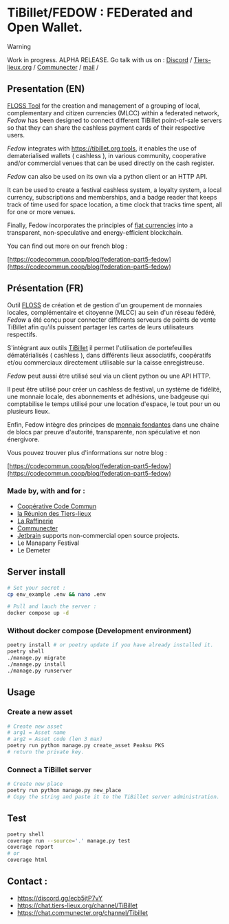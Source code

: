 # TiBillet/FEDOW : **FED**erated and **O**pen **W**allet.

> [!WARNING]  
> Work in progress. ALPHA RELEASE.
> Go talk with us on :
>   [Discord](https://discord.gg/ecb5jtP7vY) / 
>   [Tiers-lieux.org](https://chat.tiers-lieux.org/channel/TiBillet) / 
>   [Communecter](https://chat.communecter.org/channel/Tibillet) /
>   [mail](mailto:contact@tibillet.re) /

## Presentation (EN)

[FLOSS Tool](https://fr.wikipedia.org/wiki/Free/Libre_Open_Source_Software) for the creation and management of a
grouping
of local, complementary and citizen currencies (MLCC) within a federated network,
_Fedow_ has been designed to connect different TiBillet point-of-sale servers so that they can share the cashless
payment cards of their respective users.

_Fedow_ integrates with [https://tibillet.org tools](https://tibillet.org), it enables the use of dematerialised wallets (
cashless ), in various community, cooperative and/or commercial venues that can be used directly on the cash register.

_Fedow_ can also be used on its own via a python client or an HTTP API.

It can be used to create a festival cashless system, a loyalty system, a local currency, subscriptions and memberships,
and a badge reader that keeps track of time used for space location, a time clock that tracks time spent, all for one or more venues.

Finally, Fedow incorporates the principles of [fiat currencies](https://fr.wikipedia.org/wiki/Monnaie_fondante) into a
transparent, non-speculative and energy-efficient blockchain.

You can find out more on our french blog :

[https://codecommun.coop/blog/federation-part5-fedow](https://codecommun.coop/blog/federation-part5-fedow)

## Présentation (FR)

Outil [FLOSS](https://fr.wikipedia.org/wiki/Free/Libre_Open_Source_Software) de création et de gestion d'un groupement
de monnaies locales, complémentaire et citoyenne (MLCC) au sein d'un réseau fédéré,
_Fedow_ a été conçu pour connecter différents serveurs de points de vente TiBillet afin qu'ils puissent partager les
cartes de leurs utilisateurs respectifs.

S'intégrant aux outils [TiBillet](https://tibillet.org) il permet l'utilisation de portefeuilles dématérialisés (
cashless ), dans
différents lieux associatifs, coopératifs et/ou commerciaux directement utilisable sur la caisse enregistreuse.

_Fedow_ peut aussi être utilisé seul via un client python ou une API HTTP.

Il peut être utilisé pour créer un cashless de festival, un système de fidélité, une monnaie locale, des abonnements et
adhésions, une badgeuse qui comptabilise le temps utilisé pour une location d'espace, le tout pour un ou plusieurs lieux.

Enfin, Fedow intègre des principes de [monnaie fondantes](https://fr.wikipedia.org/wiki/Monnaie_fondante) dans une
chaine de blocs par preuve d'autorité, transparente, non spéculative et non énergivore.

Vous pouvez trouver plus d'informations sur notre blog :

[https://codecommun.coop/blog/federation-part5-fedow](https://codecommun.coop/blog/federation-part5-fedow)

### Made by, with and for :

- [Coopérative Code Commun](https://codecommun.coop)
- [la Réunion des Tiers-lieux](https://www.communecter.org/costum/co/index/slug/LaReunionDesTiersLieux/#welcome)
- [La Raffinerie](https://www.laraffinerie.re/)
- [Communecter](https://www.communecter.org/)
- [Jetbrain](https://www.jetbrains.com/community/opensource/#support) supports non-commercial open source projects.
- Le Manapany Festival
- Le Demeter

## Server install


```bash
# Set your secret :
cp env_example .env && nano .env

# Pull and lauch the server :
docker compose up -d
```

### Without docker compose (Development environment)

```bash
poetry install # or poetry update if you have already installed it.
poetry shell
./manage.py migrate
./manage.py install
./manage.py runserver
```

## Usage

### Create a new asset

```bash
# Create new asset
# arg1 = Asset name
# arg2 = Asset code (len 3 max)
poetry run python manage.py create_asset Peaksu PKS
# return the private key.
```

### Connect a TiBillet server

```bash
# Create new place
poetry run python manage.py new_place
# Copy the string and paste it to the TiBillet server administration.
```

## Test

```bash
poetry shell
coverage run --source='.' manage.py test
coverage report
# or 
coverage html
```

## Contact :

- https://discord.gg/ecb5jtP7vY
- https://chat.tiers-lieux.org/channel/TiBillet
- https://chat.communecter.org/channel/Tibillet

